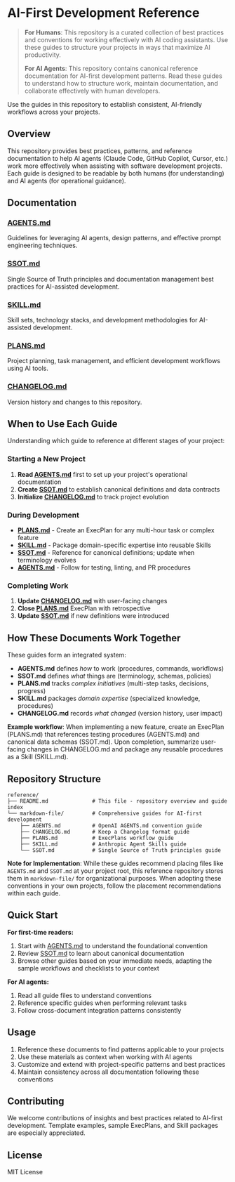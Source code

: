 # AI-First Development Reference

> **For Humans**: This repository is a curated collection of best practices and conventions for working effectively with AI coding assistants. Use these guides to structure your projects in ways that maximize AI productivity.
>
> **For AI Agents**: This repository contains canonical reference documentation for AI-first development patterns. Read these guides to understand how to structure work, maintain documentation, and collaborate effectively with human developers.

Use the guides in this repository to establish consistent, AI-friendly workflows across your projects.

## Overview

This repository provides best practices, patterns, and reference documentation to help AI agents (Claude Code, GitHub Copilot, Cursor, etc.) work more effectively when assisting with software development projects. Each guide is designed to be readable by both humans (for understanding) and AI agents (for operational guidance).

## Documentation

### [AGENTS.md](markdown-file/AGENTS.md)
Guidelines for leveraging AI agents, design patterns, and effective prompt engineering techniques.

### [SSOT.md](markdown-file/SSOT.md)
Single Source of Truth principles and documentation management best practices for AI-assisted development.

### [SKILL.md](markdown-file/SKILL.md)
Skill sets, technology stacks, and development methodologies for AI-assisted development.

### [PLANS.md](markdown-file/PLANS.md)
Project planning, task management, and efficient development workflows using AI tools.

### [CHANGELOG.md](markdown-file/CHANGELOG.md)
Version history and changes to this repository.

## When to Use Each Guide

Understanding which guide to reference at different stages of your project:

### Starting a New Project
1. **Read [AGENTS.md](markdown-file/AGENTS.md)** first to set up your project's operational documentation
2. **Create [SSOT.md](markdown-file/SSOT.md)** to establish canonical definitions and data contracts
3. **Initialize [CHANGELOG.md](markdown-file/CHANGELOG.md)** to track project evolution

### During Development
- **[PLANS.md](markdown-file/PLANS.md)** - Create an ExecPlan for any multi-hour task or complex feature
- **[SKILL.md](markdown-file/SKILL.md)** - Package domain-specific expertise into reusable Skills
- **[SSOT.md](markdown-file/SSOT.md)** - Reference for canonical definitions; update when terminology evolves
- **[AGENTS.md](markdown-file/AGENTS.md)** - Follow for testing, linting, and PR procedures

### Completing Work
1. **Update [CHANGELOG.md](markdown-file/CHANGELOG.md)** with user-facing changes
2. **Close [PLANS.md](markdown-file/PLANS.md)** ExecPlan with retrospective
3. **Update [SSOT.md](markdown-file/SSOT.md)** if new definitions were introduced

## How These Documents Work Together

These guides form an integrated system:

- **AGENTS.md** defines *how* to work (procedures, commands, workflows)
- **SSOT.md** defines *what* things are (terminology, schemas, policies)
- **PLANS.md** tracks *complex initiatives* (multi-step tasks, decisions, progress)
- **SKILL.md** packages *domain expertise* (specialized knowledge, procedures)
- **CHANGELOG.md** records *what changed* (version history, user impact)

**Example workflow**: When implementing a new feature, create an ExecPlan (PLANS.md) that references testing procedures (AGENTS.md) and canonical data schemas (SSOT.md). Upon completion, summarize user-facing changes in CHANGELOG.md and package any reusable procedures as a Skill (SKILL.md).

## Repository Structure

```
reference/
├── README.md              # This file - repository overview and guide index
└── markdown-file/         # Comprehensive guides for AI-first development
    ├── AGENTS.md          # OpenAI AGENTS.md convention guide
    ├── CHANGELOG.md       # Keep a Changelog format guide
    ├── PLANS.md           # ExecPlans workflow guide
    ├── SKILL.md           # Anthropic Agent Skills guide
    └── SSOT.md            # Single Source of Truth principles guide
```

**Note for Implementation**: While these guides recommend placing files like `AGENTS.md` and `SSOT.md` at your project root, this reference repository stores them in `markdown-file/` for organizational purposes. When adopting these conventions in your own projects, follow the placement recommendations within each guide.

## Quick Start

**For first-time readers:**
1. Start with [AGENTS.md](markdown-file/AGENTS.md) to understand the foundational convention
2. Review [SSOT.md](markdown-file/SSOT.md) to learn about canonical documentation
3. Browse other guides based on your immediate needs, adapting the sample workflows and checklists to your context

**For AI agents:**
1. Read all guide files to understand conventions
2. Reference specific guides when performing relevant tasks
3. Follow cross-document integration patterns consistently

## Usage

1. Reference these documents to find patterns applicable to your projects
2. Use these materials as context when working with AI agents
3. Customize and extend with project-specific patterns and best practices
4. Maintain consistency across all documentation following these conventions

## Contributing

We welcome contributions of insights and best practices related to AI-first development. Template examples, sample ExecPlans, and Skill packages are especially appreciated.

## License

MIT License
